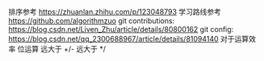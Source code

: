 排序参考 https://zhuanlan.zhihu.com/p/123048793
学习路线参考 https://github.com/algorithmzuo
git contributions: https://blog.csdn.net/Liven_Zhu/article/details/80800162
git config: https://blog.csdn.net/qq_2300688967/article/details/81094140
对于运算效率 位运算 远大于 +/- 远大于 */
